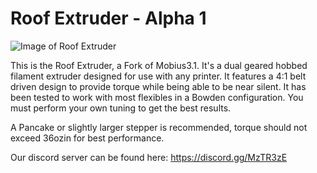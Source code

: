 # Roof Extruder - Alpha 1

![Image of Roof Extruder](https://github.com/volcom8190/Roof-Extruder/blob/master/Renders/Roof_Extruder_Render_11-09-2019a.JPG?raw=true)

This is the Roof Extruder, a Fork of Mobius3.1. It's a dual geared hobbed filament extruder designed for use with any printer. It features a 4:1 belt driven design to provide torque while being able to be near silent.  It has been tested to work with most flexibles in a Bowden configuration. You must perform your own tuning to get the best results.

A Pancake or slightly larger stepper is recommended, torque should not exceed 36ozin for best performance.

Our discord server can be found here: https://discord.gg/MzTR3zE
